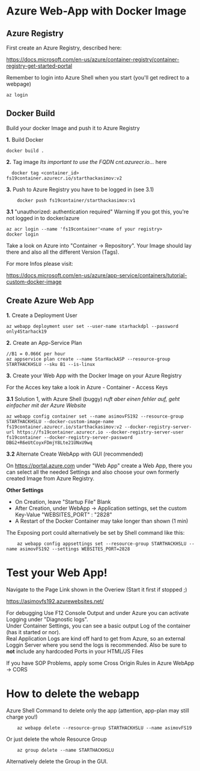 # Azure Web-App with Docker Image

## Azure Registry

First create an Azure Registry, described here:

https://docs.microsoft.com/en-us/azure/container-registry/container-registry-get-started-portal

Remember to login into Azure Shell when you start (you'll get redirect to a webpage)

 ```shell
 az login
 ```

## Docker Build

Build your docker Image and push it to Azure Registry

**1.** Build Docker

 ```shell
 docker build .
 ```
	
**2.** Tag image
*Its important to use the FQDN cnt.azurecr.io...* here
	
  ```shell
	docker tag <container_id> fs19container.azurecr.io/starthackasimov:v2
  ```
**3.** Push to Azure Registry you have to be logged in (see 3.1)

```shell
	docker push fs19container/starthackasimov:v1
```

**3.1** "unauthorized: authentication required" Warning
If you got this, you're not logged in to docker/azure

```shell
az acr login --name 'fs19container'<name of your registry>
docker login
```

Take a look on Azure into "Container -> Repository". Your Image should lay there and also all the different Version (Tags).

For more Infos please visit: 

https://docs.microsoft.com/en-us/azure/app-service/containers/tutorial-custom-docker-image

## Create Azure Web App

**1.** Create a Deployment User

```shell
az webapp deployment user set --user-name starhackdpl --password only4Starhack19
```

**2.** Create an App-Service Plan
	
  ```shell
//B1 = 0.066€ per hour
az appservice plan create --name StarHackASP --resource-group STARTHACKHSLU --sku B1 --is-linux
```

**3.** Create your Web App with the Docker Image on your Azure Registry

For the Acces key take a look in Azure - Container - Access Keys

**3.1** Solution 1, with Azure Shell (buggy)
	*ruft aber einen fehler auf, geht einfacher mit der Azure Website*
	
 ```shell
az webapp config container set --name asimovFS192 --resource-group STARTHACKHSLU --docker-custom-image-name fs19container.azurecr.io/starthackasimov:v2 --docker-registry-server-url https://fs19container.azurecr.io --docker-registry-server-user fs19container --docker-registry-server-password DBG2+R6eUtCoyxFDmjY8Lte21UNxU9wq
  ```
  

**3.2** Alternate Create WebApp with GUI (recommended)

On https://portal.azure.com under "Web App" create a Web App, there you can select all the needed Settings and also	choose your own formerly created Image from Azure Registry.

**Other Settings**

- On Creation, leave "Startup File" Blank
- After Creation, under WebApp -> Application settings, set the custom Key-Value "WEBSITES_PORT" : "2828<your docker port>"
- A Restart of the Docker Container may take longer than shown (1 min)

The Exposing port could alternatively be set by Shell command like this:

```shell
	az webapp config appsettings set --resource-group STARTHACKHSLU --name asimovFS192 --settings WEBSITES_PORT=2828
 ```

# Test your Web App!

Navigate to the Page Link shown in the Overiew (Start it first if stopped ;)

https://asimovfs192.azurewebsites.net/

For debugging Use F12 Console Output and under Azure you can activate Logging under "Diagnostic logs".  
Under Container Settings, you can see a basic output Log of the container (has it started or nor).  
Real Application Logs are kind off hard to get from Azure, so an external Loggin Server where you send the logs is recommended.
Also be sure to **not** include any hardcoded Ports in your HTML/JS Files


If you have SOP Problems, apply some Cross Origin Rules in Azure WebApp -> CORS

# How to delete the webapp
Azure Shell Command to delete only the app (attention, app-plan may still charge you!)

```shell
	az webapp delete --resource-group STARTHACKHSLU --name asimovFS19
  ```

Or just delete the whole Resource Group

```shell
	az group delete --name STARTHACKHSLU
  ```
	
Alternatively delete the Group in the GUI.
